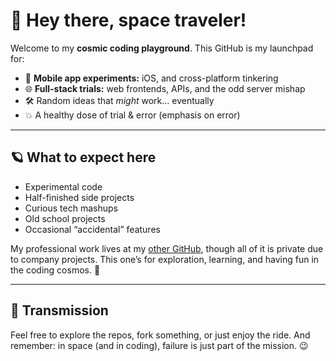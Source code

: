 # 👋 Hey there, space traveler!

Welcome to my **cosmic coding playground**.
This GitHub is my launchpad for:

- 🚀 **Mobile app experiments:** iOS, and cross-platform tinkering
- 🌐 **Full-stack trials:** web frontends, APIs, and the odd server mishap
- 🛠️ Random ideas that *might* work… eventually
- 💥 A healthy dose of trial & error (emphasis on error)

---

## 🪐 What to expect here
- Experimental code
- Half-finished side projects
- Curious tech mashups
- Old school projects
- Occasional “accidental” features

My professional work lives at my [other GitHub](https://github.com/jenniylisirnio), though all of it is private due to company projects.
This one’s for exploration, learning, and having fun in the coding cosmos. 🌌

---

## 📡 Transmission
Feel free to explore the repos, fork something, or just enjoy the ride.
And remember: in space (and in coding), failure is just part of the mission. 😉

